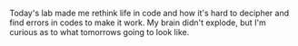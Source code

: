 Today's lab made me rethink life in code and how it's hard to decipher and
find errors in codes to make it work. My brain didn't explode, but I'm curious as to
what tomorrows going to look like. 
